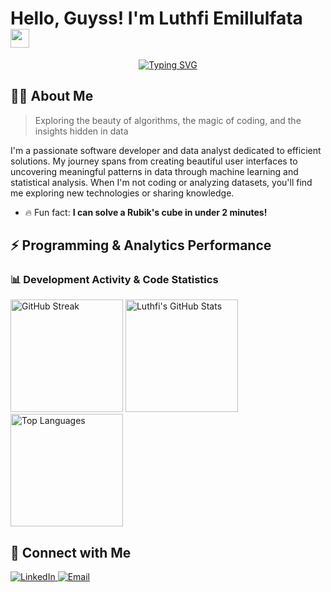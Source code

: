 # Hello, Guyss! I'm Luthfi Emillulfata <img src="https://media.giphy.com/media/hvRJCLFzcasrR4ia7z/giphy.gif" width="30px"/>

<div align="center">
  <a href="https://github.com/ellfataa"><img src="https://readme-typing-svg.herokuapp.com?font=Fira+Code&pause=1000&color=6A5ACD&center=true&vCenter=true&random=false&width=500&lines=A+simple+but+nice;Web+Developer+(Frontend+Enthusiast);Data+Analyst+Enthusiast;UI%2FUX+Enthusiast;Growing+Steps" alt="Typing SVG" /></a>
</div>

## 🧑‍💻 About Me

> Exploring the beauty of algorithms, the magic of coding, and the insights hidden in data

I'm a passionate software developer and data analyst dedicated to efficient solutions. My journey spans from creating beautiful user interfaces to uncovering meaningful patterns in data through machine learning and statistical analysis. When I'm not coding or analyzing datasets, you'll find me exploring new technologies or sharing knowledge.

- 🔥 Fun fact: **I can solve a Rubik's cube in under 2 minutes!**

## ⚡ Programming & Analytics Performance

<div align="start">
  
### 📊 Development Activity & Code Statistics
<img src="https://github-readme-streak-stats.herokuapp.com/?user=ellfataa&theme=tokyonight&hide_border=true" alt="GitHub Streak" height="180em" />
<img src="https://github-readme-stats.vercel.app/api?username=ellfataa&show_icons=true&theme=tokyonight&hide_border=true&count_private=true&custom_title=Programming%20Contributions" height="180em" alt="Luthfi's GitHub Stats"/>
<img src="https://github-readme-stats.vercel.app/api/top-langs/?username=ellfataa&layout=compact&theme=tokyonight&hide_border=true&custom_title=Programming%20%26%20Analysis%20Languages&card_width=450" height="180em" alt="Top Languages"/>

## 🤝 Connect with Me

<div align="start">
  <a href="https://linkedin.com/in/luthfi-emillulfata">
    <img src="https://img.shields.io/badge/LinkedIn-0077B5?style=for-the-badge&logo=linkedin&logoColor=white" alt="LinkedIn"/>
  </a>
  <a href="mailto:luthfi.efata@gmail.com">
    <img src="https://img.shields.io/badge/Email-D14836?style=for-the-badge&logo=gmail&logoColor=white" alt="Email"/>
  </a>
</div>
